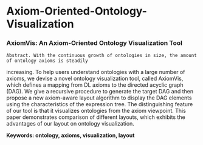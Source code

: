 Axiom-Oriented-Ontology-Visualization
=====================================
###         AxiomVis: An Axiom-Oriented Ontology Visualization Tool
         
    Abstract. With the continuous growth of ontologies in size, the amount of ontology axioms is steadily 
increasing. To help users understand ontologies with a large number of axioms, we devise a novel ontology 
visualization tool, called AxiomVis, which defines a mapping from DL axioms to the directed acyclic graph (DAG). 
We give a recursive procedure to generate the target DAG and then propose a new axiom-aware layout algorithm 
to display the DAG elements using the characteristics of the expression tree. The distinguishing feature of 
our tool is that it visualizes ontologies from the axiom viewpoint. This paper demonstrates comparison of 
different layouts, which exhibits the advantages of our layout on
ontology visualization.

__Keywords: ontology, axioms, visualization, layout__
